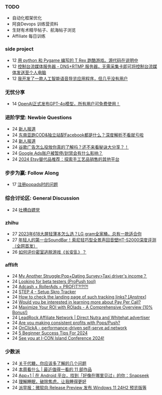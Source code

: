 ### TODO
-  自动化框架优化
-  阿良Devops 训练营资料
-  生财有术精华帖子、航海帖子浏览
-  Affiliate 每日训练

### side project
<!-- sideproject:START -->
-  12 [用 python 和 Pygame 编写的 T Rex 跑酷游戏。源代码在说明中](https://www.youtube.com/watch?v=pZySIXSelCA)
-  12 [控制台流媒体服务器 - DNS+RTMP 服务器，无需采集卡即可将控制台流媒体发送至个人电脑](https://github.com/Aioros/console-streaming-server)
-  12 [我开发了一款人工智能语音导览应用程序，但几乎没有用户](https://www.reddit.com/r/SideProject/comments/18gpp0e/ive_built_an_ai_audio_tour_app_but_have_almost_no/)<!-- sideproject:END -->


### 无忧分享
<!-- ruyo:START -->
-  14 [OpenAI正式发布GPT-4o模型，所有用户可免费使用！](https://51.ruyo.net/18663.html)<!-- ruyo:END -->

### 进阶学堂: Newbie Questions
<!-- advertcn1:START -->
-  24 [新人报道](https://www.advertcn.com/thread-115122-1-1.html)
-  24 [东南亚跑COD&amp;独立站配Facebook都是什么？深度解析不看就亏啦](https://www.advertcn.com/thread-115118-1-1.html)
-  24 [新人报道](https://www.advertcn.com/thread-115116-1-1.html)
-  24 [谷歌广告怎么投放你真的了解吗？还不来看秘诀大分享？！](https://www.advertcn.com/thread-115114-1-1.html)
-  24 [Google Ads账户被暂停/封禁会有什么影响？](https://www.advertcn.com/thread-115113-1-1.html)
-  24 [2024 Etsy替代品推荐：探索手工艺品销售的其他平台](https://www.advertcn.com/thread-115112-1-1.html)<!-- advertcn1:END -->

### 步步为赢: Follow Along
<!-- advertcn2:START -->
-  17 [注册popads时的问题](https://www.advertcn.com/thread-115034-1-1.html)<!-- advertcn2:END -->

### 综合讨论区: General Discussion
<!-- advertcn3:START -->
-  24 [吐槽白嫖党](https://www.advertcn.com/thread-115120-1-1.html)<!-- advertcn3:END -->


### zhihu
<!-- zhihu:START -->
-  27 [2023年618大屏轻薄本怎么选？LG gram全家桶，总有一款适合你](http://zhuanlan.zhihu.com/p/632641888?utm_campaign=rss&utm_medium=rss&utm_source=rss&utm_content=title)
-  27 [年轻人的第一台SoundBar！索尼轻巧型全景声回音壁HT-S2000深度评测（全网首发）](http://zhuanlan.zhihu.com/p/630990296?utm_campaign=rss&utm_medium=rss&utm_source=rss&utm_content=title)
-  26 [如何评价密室逃脱游戏《长安乱》？](http://www.zhihu.com/question/563950552/answer/3045961312?utm_campaign=rss&utm_medium=rss&utm_source=rss&utm_content=title)<!-- zhihu:END -->

### afflift
<!-- afflift:START -->
-  24 [My Another Struggle:Pop+Dating Survey&gt;Taxi driver&#39;s income？](https://afflift.com/f/threads/my-another-struggle-pop-dating-survey-taxi-drivers-income%EF%BC%9F.13190/)
-  24 [Looking for beta testers &lpar;ProPush tool&rpar;](https://afflift.com/f/threads/looking-for-beta-testers-propush-tool.11522/)
-  24 [Adcash + RollerAds = PROFIT?!?!?!](https://afflift.com/f/threads/adcash-rollerads-profit.13107/)
-  24 [STEP 4 - Setup Skro Tracker](https://afflift.com/f/threads/step-4-setup-skro-tracker.12314/)
-  24 [How to check the landing page of such tracking links? [Anstrex]](https://afflift.com/f/threads/how-to-check-the-landing-page-of-such-tracking-links-anstrex.13187/)
-  24 [Would you be interested in learning more about Pay Per Call?](https://afflift.com/f/threads/would-you-be-interested-in-learning-more-about-pay-per-call.13184/)
-  24 [Maximize Your ROI with ROIads - A Comprehensive Overview &lpar;10% Bonus!&rpar;](https://afflift.com/f/threads/maximize-your-roi-with-roiads-a-comprehensive-overview-10-bonus.11259/)
-  24 [LeadRock Affiliate Network | Direct Nutra and Whitehat advertiser](https://afflift.com/f/threads/leadrock-affiliate-network-direct-nutra-and-whitehat-advertiser.12933/)
-  24 [Are you making consistent profits with Pops/Push?](https://afflift.com/f/threads/are-you-making-consistent-profits-with-pops-push.13181/)
-  24 [OnClickA - performance-driven self-serve ad network](https://afflift.com/f/threads/onclicka-performance-driven-self-serve-ad-network.10316/)
-  24 [5 Beginner Success Tips For 2024](https://afflift.com/f/threads/5-beginner-success-tips-for-2024.13171/)
-  24 [See you at I-CON Island Conference 2024!](https://afflift.com/f/threads/see-you-at-i-con-island-conference-2024.13188/)<!-- afflift:END -->

### 少数派
<!-- sspai:START -->
-  24 [关于代糖，你应该多了解的几个问题](https://sspai.com/prime/story/sweeteners-faq)
-  24 [本周看什么 | 最近值得一看的 11 部作品](https://sspai.com/post/89070)
-  24 [App+1 | 在 Android 平台，找到「好像在哪里见过」的你：Snapseek](https://sspai.com/post/89059)
-  24 [理解睡眠，破除焦虑，让我睡得更好](https://sspai.com/post/88390)
-  24 [派早报：微软向 Release Preview 发布 Windows 11 24H2 预览版等](https://sspai.com/post/89048)<!-- sspai:END -->
